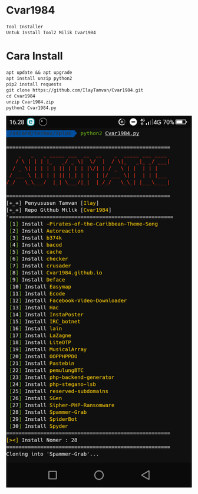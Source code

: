 # Cvar1984
```
Tool Installer
Untuk Install Tool2 Milik Cvar1984
```
# Cara Install
```
apt update && apt upgrade
apt install unzip python2
pip2 install requests
git clone https://github.com/IlayTamvan/Cvar1984.git
cd Cvar1984
unzip Cvar1984.zip
python2 Cvar1984.py
```

<img src=".Image/Cvar.png">
